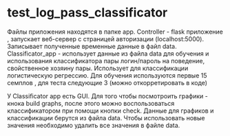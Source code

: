 # test_log_pass_classificator
Файлы приложения находятся в папке app.
Controller - flask приложение , запускает веб-сервер с страницей авторизации (localhost:5000). Записывает полученные временные данные в файл data.
Classificator_app - использует данные из файла data для обучения и использования классификатора пары логин/пароль на поведение, свойственное хозяину пары.
Использует для классификации логистическую регрессию. Для обучения используются первые 15 семплов , для теста следующие 3 (можно откорретировать в коде)

У Classificator app есть GUI. Для того чтобы посмотроить графики - кнока build graphs, после этого можно воспользоваться классификатором при помощи кнопки check. Данные для графиков и классификации берутся из файла data. Чтобы использовать новые значения необходимо удалить все значения в файле data.
